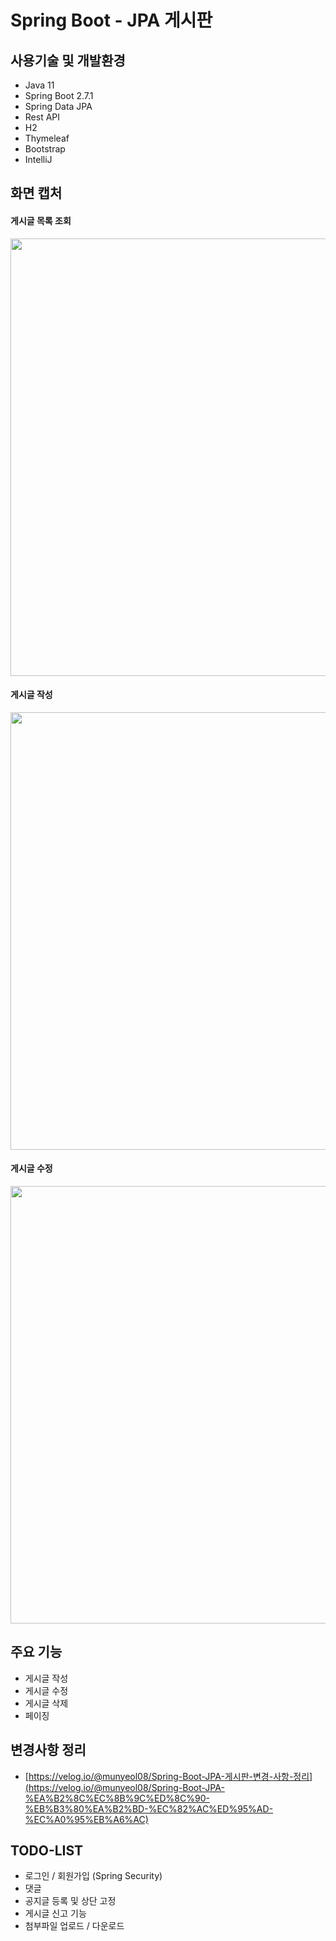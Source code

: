 # Spring Boot - JPA 게시판

## 사용기술 및 개발환경

- Java 11
- Spring Boot 2.7.1
- Spring Data JPA
- Rest API
- H2
- Thymeleaf
- Bootstrap
- IntelliJ

## 화면 캡처

#### 게시글 목록 조회

<img src="https://user-images.githubusercontent.com/108657231/179381880-be10f25b-83f8-49f9-8610-22f74d2047e4.png" width="700px" />

#### 게시글 작성

<img src="https://user-images.githubusercontent.com/108657231/179381857-7cd745b1-ee58-486f-b332-e5207f7a2cfc.png" width="700px" />

#### 게시글 수정

<img src="https://user-images.githubusercontent.com/108657231/179381843-13a272da-dc41-4f4d-96f0-596e3b3aa641.png" width="700px" />

## 주요 기능

- 게시글 작성
- 게시글 수정
- 게시글 삭제
- 페이징

## 변경사항 정리

- [https://velog.io/@munyeol08/Spring-Boot-JPA-게시판-변경-사항-정리](https://velog.io/@munyeol08/Spring-Boot-JPA-%EA%B2%8C%EC%8B%9C%ED%8C%90-%EB%B3%80%EA%B2%BD-%EC%82%AC%ED%95%AD-%EC%A0%95%EB%A6%AC)

## TODO-LIST

- 로그인 / 회원가입 (Spring Security)
- 댓글
- 공지글 등록 및 상단 고정
- 게시글 신고 기능
- 첨부파일 업로드 / 다운로드